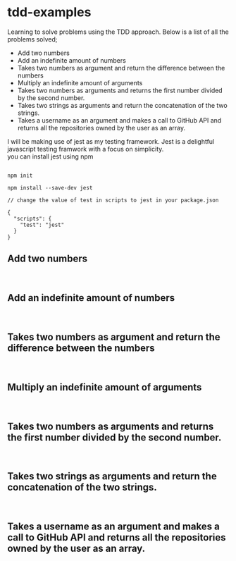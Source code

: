 # tdd-examples
Learning to solve problems using the TDD approach. Below is a list of all the problems solved;
<br>

* Add two numbers
* Add an indefinite amount of numbers
* Takes two numbers as argument and return the difference between the numbers
* Multiply an indefinite amount of arguments
* Takes two numbers as arguments and returns the first number divided by the second number.
* Takes two strings as arguments and return the concatenation of the two strings.
* Takes a username as an argument and makes a call to GitHub API and returns all the repositories owned by the user as an array.

I will be making use of jest as my testing framework. Jest is a delightful javascript testing framwork with a focus on simplicity.    
you can install jest using npm

```

npm init

npm install --save-dev jest

// change the value of test in scripts to jest in your package.json

{
  "scripts": {
    "test": "jest"
  }
}

```

## Add two numbers
<br>

## Add an indefinite amount of numbers
<br>


## Takes two numbers as argument and return the difference between the numbers
<br>


## Multiply an indefinite amount of arguments
<br>


## Takes two numbers as arguments and returns the first number divided by the second number.
<br>


## Takes two strings as arguments and return the concatenation of the two strings.
<br>


## Takes a username as an argument and makes a call to GitHub API and returns all the repositories owned by the user as an array.
<br>

